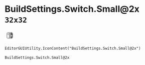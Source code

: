 # BuildSettings.Switch.Small@2x `32x32`
<img src="/img/BuildSettings.Switch.Small.png" width=32 height=32>

``` CSharp
EditorGUIUtility.IconContent("BuildSettings.Switch.Small@2x")
```
```
BuildSettings.Switch.Small@2x
```
